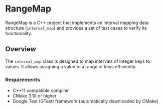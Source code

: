 # RangeMap

RangeMap is a C++ project that implements an interval mapping data structure (`interval_map`) and provides a set of test cases to verify its functionality.

## Overview

The `interval_map` class is designed to map intervals of integer keys to values. It allows assigning a value to a range of keys efficiently.

### Requirements

- C++11 compatible compiler
- CMake 3.10 or higher
- Google Test (GTest) framework (automatically downloaded by CMake)
